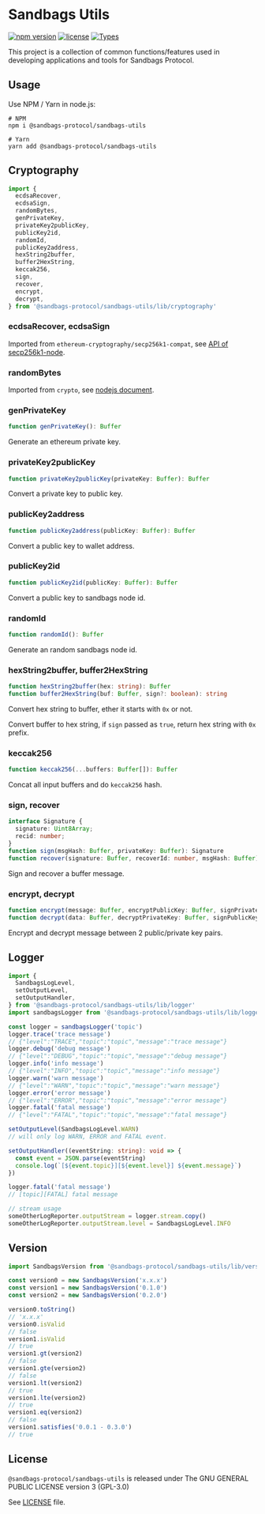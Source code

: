 # Sandbags Utils

[![npm version][1]][2] [![license][3]][4] [![Types][5]][6]

This project is a collection of common functions/features used in developing applications and tools for Sandbags Protocol.

## Usage

Use NPM / Yarn in node.js:

```
# NPM
npm i @sandbags-protocol/sandbags-utils

# Yarn
yarn add @sandbags-protocol/sandbags-utils
```

## Cryptography

```typescript
import {
  ecdsaRecover,
  ecdsaSign,
  randomBytes,
  genPrivateKey,
  privateKey2publicKey,
  publicKey2id,
  randomId,
  publicKey2address,
  hexString2buffer,
  buffer2HexString,
  keccak256,
  sign,
  recover,
  encrypt,
  decrypt,
} from '@sandbags-protocol/sandbags-utils/lib/cryptography'
```

### ecdsaRecover, ecdsaSign

Imported from `ethereum-cryptography/secp256k1-compat`, see [API of secp256k1-node](https://github.com/cryptocoinjs/secp256k1-node/blob/master/API.md).

### randomBytes

Imported from `crypto`, see [nodejs document](https://nodejs.org/dist/latest-v18.x/docs/api/crypto.html#cryptorandombytessize-callback).

### genPrivateKey

```typescript
function genPrivateKey(): Buffer
```

Generate an ethereum private key.

### privateKey2publicKey

```typescript
function privateKey2publicKey(privateKey: Buffer): Buffer
```

Convert a private key to public key.


### publicKey2address

```typescript
function publicKey2address(publicKey: Buffer): Buffer
```

Convert a public key to wallet address.

### publicKey2id

```typescript
function publicKey2id(publicKey: Buffer): Buffer
```

Convert a public key to sandbags node id.

### randomId

```typescript
function randomId(): Buffer
```

Generate an random sandbags node id.

### hexString2buffer, buffer2HexString

```typescript
function hexString2buffer(hex: string): Buffer
function buffer2HexString(buf: Buffer, sign?: boolean): string
```

Convert hex string to buffer, ether it starts with `0x` or not.

Convert buffer to hex string, if `sign` passed as `true`, return hex string with `0x` prefix.

### keccak256

```typescript
function keccak256(...buffers: Buffer[]): Buffer
```

Concat all input buffers and do `keccak256` hash.

### sign, recover

```typescript
interface Signature {
  signature: Uint8Array;
  recid: number;
}
function sign(msgHash: Buffer, privateKey: Buffer): Signature
function recover(signature: Buffer, recoverId: number, msgHash: Buffer): Buffer
```

Sign and recover a buffer message.

### encrypt, decrypt

```typescript
function encrypt(message: Buffer, encryptPublicKey: Buffer, signPrivateKey: Buffer): Promise<Buffer>
function decrypt(data: Buffer, decryptPrivateKey: Buffer, signPublicKey: Buffer): Promise<Buffer>
```

Encrypt and decrypt message between 2 public/private key pairs.

## Logger

```typescript
import {
  SandbagsLogLevel,
  setOutputLevel,
  setOutputHandler,
} from '@sandbags-protocol/sandbags-utils/lib/logger'
import sandbagsLogger from '@sandbags-protocol/sandbags-utils/lib/logger'

const logger = sandbagsLogger('topic')
logger.trace('trace message')
// {"level":"TRACE","topic":"topic","message":"trace message"}
logger.debug('debug message')
// {"level":"DEBUG","topic":"topic","message":"debug message"}
logger.info('info message')
// {"level":"INFO","topic":"topic","message":"info message"}
logger.warn('warn message')
// {"level":"WARN","topic":"topic","message":"warn message"}
logger.error('error message')
// {"level":"ERROR","topic":"topic","message":"error message"}
logger.fatal('fatal message')
// {"level":"FATAL","topic":"topic","message":"fatal message"}

setOutputLevel(SandbagsLogLevel.WARN)
// will only log WARN, ERROR and FATAL event.

setOutputHandler((eventString: string): void => {
  const event = JSON.parse(eventString)
  console.log(`[${event.topic}][${event.level}] ${event.message}`)
})

logger.fatal('fatal message')
// [topic][FATAL] fatal message

// stream usage
someOtherLogReporter.outputStream = logger.stream.copy()
someOtherLogReporter.outputStream.level = SandbagsLogLevel.INFO
```

## Version

```typescript
import SandbagsVersion from '@sandbags-protocol/sandbags-utils/lib/version'

const version0 = new SandbagsVersion('x.x.x')
const version1 = new SandbagsVersion('0.1.0')
const version2 = new SandbagsVersion('0.2.0')

version0.toString()
// 'x.x.x'
version0.isValid
// false
version1.isValid
// true
version1.gt(version2)
// false
version1.gte(version2)
// false
version1.lt(version2)
// true
version1.lte(version2)
// true
version1.eq(version2)
// false
version1.satisfies('0.0.1 - 0.3.0')
// true
```

## License

`@sandbags-protocol/sandbags-utils` is released under The GNU GENERAL PUBLIC LICENSE version 3 (GPL-3.0)

See [LICENSE](./LICENSE) file.

[1]: https://img.shields.io/npm/v/@sandbags-protocol/sandbags-utils.svg
[2]: https://www.npmjs.com/package/@sandbags-protocol/sandbags-utils

[3]: https://img.shields.io/npm/l/@sandbags-protocol/sandbags-utils
[4]: https://github.com/sandbags-protocol/sandbags-utils/blob/main/LICENSE

[5]: https://img.shields.io/npm/types/ethereum-cryptography.svg
[6]: https://www.npmjs.com/package/ethereum-cryptography

